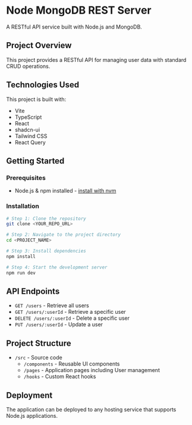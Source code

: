 
# Node MongoDB REST Server

A RESTful API service built with Node.js and MongoDB.

## Project Overview

This project provides a RESTful API for managing user data with standard CRUD operations.

## Technologies Used

This project is built with:

- Vite
- TypeScript
- React
- shadcn-ui
- Tailwind CSS
- React Query

## Getting Started

### Prerequisites

- Node.js & npm installed - [install with nvm](https://github.com/nvm-sh/nvm#installing-and-updating)

### Installation

```sh
# Step 1: Clone the repository
git clone <YOUR_REPO_URL>

# Step 2: Navigate to the project directory
cd <PROJECT_NAME>

# Step 3: Install dependencies
npm install

# Step 4: Start the development server
npm run dev
```

## API Endpoints

- `GET /users` - Retrieve all users
- `GET /users/:userId` - Retrieve a specific user
- `DELETE /users/:userId` - Delete a specific user
- `PUT /users/:userId` - Update a user

## Project Structure

- `/src` - Source code
  - `/components` - Reusable UI components
  - `/pages` - Application pages including User management
  - `/hooks` - Custom React hooks

## Deployment

The application can be deployed to any hosting service that supports Node.js applications.
